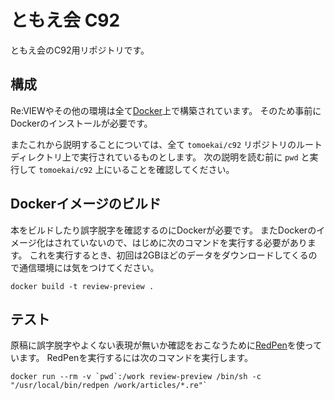 # ともえ会 C92

ともえ会のC92用リポジトリです。

## 構成

Re:VIEWやその他の環境は全て[Docker](https://www.docker.com/)上で構築されています。
そのため事前にDockerのインストールが必要です。

またこれから説明することについては、全て `tomoekai/c92` リポジトリのルートディレクトリ上で実行されているものとします。
次の説明を読む前に `pwd` と実行して `tomoekai/c92` 上にいることを確認してください。

## Dockerイメージのビルド

本をビルドしたり誤字脱字を確認するのにDockerが必要です。
またDockerのイメージ化はされていないので、はじめに次のコマンドを実行する必要があります。
これを実行するとき、初回は2GBほどのデータをダウンロードしてくるので通信環境には気をつけてください。

`docker build -t review-preview .`

## テスト

原稿に誤字脱字やよくない表現が無いか確認をおこなうために[RedPen](http://redpen.cc/)を使っています。
RedPenを実行するには次のコマンドを実行します。

```
docker run --rm -v `pwd`:/work review-preview /bin/sh -c "/usr/local/bin/redpen /work/articles/*.re"`
```
